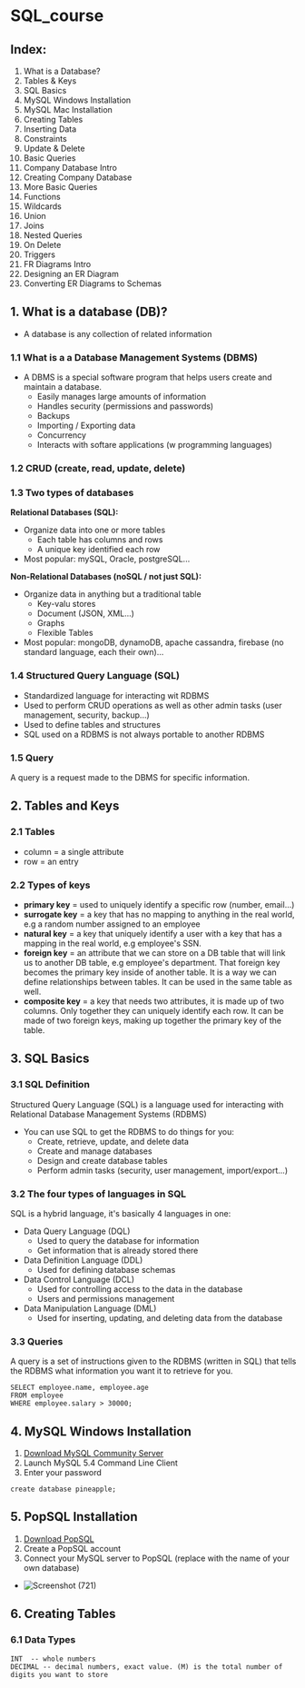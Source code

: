 # SQL_course

## Index:
1. What is a Database?
2. Tables & Keys
3. SQL Basics
4. MySQL Windows Installation
5. MySQL Mac Installation
6. Creating Tables
7. Inserting Data
8. Constraints
9. Update & Delete
10. Basic Queries
11. Company Database Intro
12. Creating Company Database
13. More Basic Queries
14. Functions
15. Wildcards
16. Union
17. Joins
18. Nested Queries
19. On Delete
20. Triggers
21. FR Diagrams Intro
22. Designing an ER Diagram
23. Converting ER Diagrams to Schemas 

## 1. What is a database (DB)?
* A database is any collection of related information

### 1.1 What is a a Database Management Systems (DBMS)
* A DBMS is a special software program that helps users create and maintain a database.
    * Easily manages large amounts of information
    * Handles security (permissions and passwords)
    * Backups
    * Importing / Exporting data
    * Concurrency
    * Interacts with softare applications (w programming languages)
    
### 1.2 CRUD (create, read, update, delete)

### 1.3 Two types of databases

**Relational Databases (SQL):**
* Organize data into one or more tables
  * Each table has columns and rows
  * A unique key identified each row
* Most popular: mySQL, Oracle, postgreSQL...
  
**Non-Relational Databases (noSQL / not just SQL):**
* Organize data in anything but a traditional table
  * Key-valu stores
  * Document (JSON, XML...)
  * Graphs
  * Flexible Tables
* Most popular: mongoDB, dynamoDB, apache cassandra, firebase (no standard language, each their own)...
  
### 1.4 Structured Query Language (SQL)
* Standardized language for interacting wit RDBMS
* Used to perform CRUD operations as well as other admin tasks (user management, security, backup...)
* Used to define tables and structures
* SQL used on a RDBMS is not always portable to another RDBMS

### 1.5 Query
A query is a request made to the DBMS for specific information. 

## 2. Tables and Keys

### 2.1 Tables
* column = a single attribute
* row = an entry

### 2.2 Types of keys
* **primary key** = used to uniquely identify a specific row (number, email...)
* **surrogate key** = a key that has no mapping to anything in the real world, e.g a random number assigned to an employee
* **natural key** = a key that uniquely identify a user with a key that has a mapping in the real world, e.g employee's SSN.
* **foreign key** = an attribute that we can store on a DB table that will link us to another DB table, e.g employee's department. That foreign key becomes the primary key inside of another table. It is a way we can define relationships between tables. It can be used in the same table as well. 
* **composite key** = a key that needs two attributes, it is made up of two columns. Only together they can uniquely identify each row. It can be made of two foreign keys, making up together the primary key of the table. 

## 3. SQL Basics

### 3.1 SQL Definition

Structured Query Language (SQL) is a language used for interacting with Relational Database Management Systems (RDBMS)
* You can use SQL to get the RDBMS to do things for you:
   *  Create, retrieve, update, and delete data
   *  Create and manage databases
   *  Design and create database tables
   *  Perform admin tasks (security, user management, import/export...)

### 3.2 The four types of languages in SQL
SQL is a hybrid language, it's basically 4 languages in one:
* Data Query Language (DQL)
   * Used to query the database for information
   * Get information that is already stored there 
* Data Definition Language (DDL)
   * Used for defining database schemas
* Data Control Language (DCL)
   * Used for controlling access to the data in the database
   * Users and permissions management
* Data Manipulation Language (DML)
   * Used for inserting, updating, and deleting data from the database

### 3.3 Queries

A query is a set of instructions given to the RDBMS (written in SQL) that tells the RDBMS what information you want it to retrieve for you.
```
SELECT employee.name, employee.age
FROM employee
WHERE employee.salary > 30000;
````

## 4. MySQL Windows Installation

1. [Download MySQL Community Server](https://dev.mysql.com/downloads/mysql/)
2. Launch MySQL 5.4 Command Line Client
3. Enter your password

``` 
create database pineapple;
```
## 5. PopSQL Installation

1. [Download PopSQL](https://popsql.com/)
2. Create a PopSQL account
3. Connect your MySQL server to PopSQL (replace with the name of your own database)
* ![Screenshot (721)](https://user-images.githubusercontent.com/48727972/193469196-18719dc0-94d8-4b2d-8d59-2e48b521165d.png)

## 6. Creating Tables

### 6.1 Data Types

```
INT  -- whole numbers
DECIMAL -- decimal numbers, exact value. (M) is the total number of digits you want to store
```
